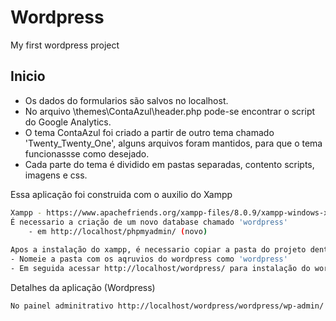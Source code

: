 # Wordpress
My first wordpress project

## Inicio
- Os dados do formularios são salvos no localhost.
- No arquivo \themes\ContaAzul\header.php pode-se encontrar o script do Google Analytics.
- O tema ContaAzul foi criado a partir de outro tema chamado 'Twenty_Twenty_One', alguns arquivos foram mantidos, para que o tema funcionassse como desejado.
- Cada parte do tema é dividido em pastas separadas, contento scripts, imagens e css.


Essa aplicação foi construida com o auxilio do Xampp

```sh
Xampp - https://www.apachefriends.org/xampp-files/8.0.9/xampp-windows-x64-8.0.9-0-VS16-installer.exe
É necessario a criação de um novo database chamado 'wordpress'
    - em http://localhost/phpmyadmin/ (novo)
    
Apos a instalação do xampp, é necessario copiar a pasta do projeto dentro da pasta de arquivos do xampp 'xampp/htdocs'
- Nomeie a pasta com os aqruvios do wordpress como 'wordpress'
- Em seguida acessar http://localhost/wordpress/ para instalação do wordpress
```

Detalhes da aplicação (Wordpress)

```sh
No painel adminitrativo http://localhost/wordpress/wordpress/wp-admin/ é necessario ativar o tema ContaAzul em seguida acessar http://localhost/wordpress/wordpress que a aplicasção ja sera vizualizada.
```

